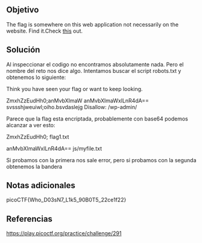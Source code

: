 ## Objetivo
The flag is somewhere on this web application not necessarily on the website. Find it.Check [this](http://saturn.picoctf.net:63195/) out.
## Solución 
Al inspeccionar el codigo no encontramos absolutamente nada.
Pero el nombre del reto nos dice algo.
Intentamos buscar el script robots.txt y obtenemos lo siguiente:

Think you have seen your flag or want to keep looking.

ZmxhZzEudHh0;anMvbXlmaW
anMvbXlmaWxlLnR4dA==
svssshjweuiwl;oiho.bsvdaslejg
Disallow: /wp-admin/

Parece que la flag esta encriptada, probablemente con base64 podemos alcanzar a ver esto:

ZmxhZzEudHh0;
flag1.txt

anMvbXlmaWxlLnR4dA==
js/myfile.txt

Si probamos con la primera nos sale error, pero si probamos con la segunda obtenemos la bandera
## Notas adicionales
picoCTF{Who_D03sN7_L1k5_90B0T5_22ce1f22}
## Referencias
https://play.picoctf.org/practice/challenge/291
